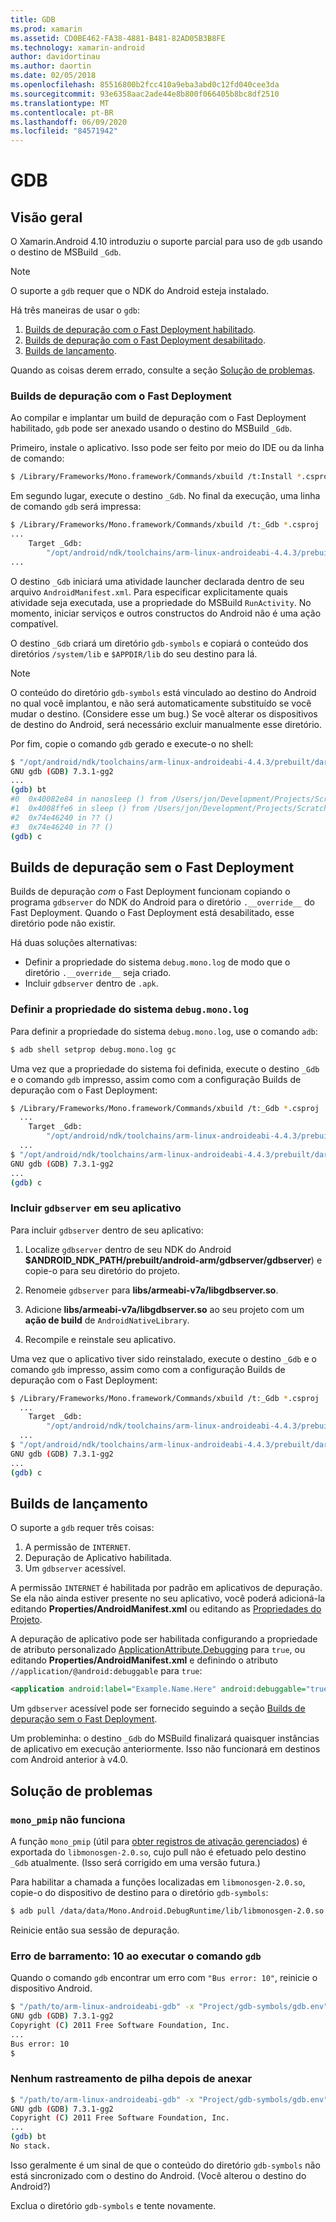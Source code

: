 ```yaml
---
title: GDB
ms.prod: xamarin
ms.assetid: CD0BE462-FA38-4881-B481-82AD05B3B8FE
ms.technology: xamarin-android
author: davidortinau
ms.author: daortin
ms.date: 02/05/2018
ms.openlocfilehash: 85516800b2fcc410a9eba3abd0c12fd040cee3da
ms.sourcegitcommit: 93e6358aac2ade44e8b800f066405b8bc8df2510
ms.translationtype: MT
ms.contentlocale: pt-BR
ms.lasthandoff: 06/09/2020
ms.locfileid: "84571942"
---
```

# <a name="gdb"></a>GDB

## <a name="overview"></a>Visão geral

O Xamarin.Android 4.10 introduziu o suporte parcial para uso de `gdb` usando o destino de MSBuild `_Gdb`. 

> [!NOTE]
> O suporte a `gdb` requer que o NDK do Android esteja instalado.

Há três maneiras de usar o `gdb`:

1. [Builds de depuração com o Fast Deployment habilitado](#Debug_Builds_with_Fast_Deployment).
1. [Builds de depuração com o Fast Deployment desabilitado](#Debug_Builds_without_Fast_Deployment).
1. [Builds de lançamento](#Release_Builds).

Quando as coisas derem errado, consulte a seção [Solução de problemas](#Troubleshooting).

<a name="Debug_Builds_with_Fast_Deployment"></a>

### <a name="debug-builds-with-fast-deployment"></a>Builds de depuração com o Fast Deployment

Ao compilar e implantar um build de depuração com o Fast Deployment habilitado, `gdb` pode ser anexado usando o destino do MSBuild `_Gdb`.

Primeiro, instale o aplicativo. Isso pode ser feito por meio do IDE ou da linha de comando:

```bash
$ /Library/Frameworks/Mono.framework/Commands/xbuild /t:Install *.csproj
```

Em segundo lugar, execute o destino `_Gdb`. No final da execução, uma linha de comando `gdb` será impressa:

```bash
$ /Library/Frameworks/Mono.framework/Commands/xbuild /t:_Gdb *.csproj
...
    Target _Gdb:
        "/opt/android/ndk/toolchains/arm-linux-androideabi-4.4.3/prebuilt/darwin-x86/bin/arm-linux-androideabi-gdb" -x "/Users/jon/Development/Projects/Scratch.HelloXamarin20//gdb-symbols/gdb.env"
...
```

O destino `_Gdb` iniciará uma atividade launcher declarada dentro de seu arquivo `AndroidManifest.xml`. Para especificar explicitamente quais atividade seja executada, use a propriedade do MSBuild `RunActivity`. No momento, iniciar serviços e outros constructos do Android não é uma ação compatível.

O destino `_Gdb` criará um diretório `gdb-symbols` e copiará o conteúdo dos diretórios `/system/lib` e `$APPDIR/lib` do seu destino para lá.

> [!NOTE]
> O conteúdo do diretório `gdb-symbols` está vinculado ao destino do Android no qual você implantou, e não será automaticamente substituído se você mudar o destino. (Considere esse um bug.) Se você alterar os dispositivos de destino do Android, será necessário excluir manualmente esse diretório.

Por fim, copie o comando `gdb` gerado e execute-o no shell:

```bash
$ "/opt/android/ndk/toolchains/arm-linux-androideabi-4.4.3/prebuilt/darwin-x86/bin/arm-linux-androideabi-gdb" -x "/Users/jon/Development/Projects/Scratch.HelloXamarin20//gdb-symbols/gdb.env"
GNU gdb (GDB) 7.3.1-gg2
...
(gdb) bt
#0  0x40082e84 in nanosleep () from /Users/jon/Development/Projects/Scratch.HelloXamarin20/gdb-symbols/libc.so
#1  0x4008ffe6 in sleep () from /Users/jon/Development/Projects/Scratch.HelloXamarin20/gdb-symbols/libc.so
#2  0x74e46240 in ?? ()
#3  0x74e46240 in ?? ()
(gdb) c
```

<a name="Debug_Builds_without_Fast_Deployment"></a>

## <a name="debug-builds-without-fast-deployment"></a>Builds de depuração sem o Fast Deployment

Builds de depuração *com* o Fast Deployment funcionam copiando o programa `gdbserver` do NDK do Android para o diretório `.__override__` do Fast Deployment. Quando o Fast Deployment está desabilitado, esse diretório pode não existir.

Há duas soluções alternativas:

- Definir a propriedade do sistema `debug.mono.log` de modo que o diretório `.__override__` seja criado.
- Incluir `gdbserver` dentro de `.apk`.

### <a name="setting-the-debugmonolog-system-property"></a>Definir a propriedade do sistema `debug.mono.log`

Para definir a propriedade do sistema `debug.mono.log`, use o comando `adb`:

```bash
$ adb shell setprop debug.mono.log gc
```

Uma vez que a propriedade do sistema foi definida, execute o destino `_Gdb` e o comando `gdb` impresso, assim como com a configuração Builds de depuração com o Fast Deployment:

```bash
$ /Library/Frameworks/Mono.framework/Commands/xbuild /t:_Gdb *.csproj
  ...
    Target _Gdb:
        "/opt/android/ndk/toolchains/arm-linux-androideabi-4.4.3/prebuilt/darwin-x86/bin/arm-linux-androideabi-gdb" -x "/Users/jon/Development/Projects/Scratch.HelloXamarin20//gdb-symbols/gdb.env"
  ...
$ "/opt/android/ndk/toolchains/arm-linux-androideabi-4.4.3/prebuilt/darwin-x86/bin/arm-linux-androideabi-gdb" -x "/Users/jon/Development/Projects/Scratch.HelloXamarin20//gdb-symbols/gdb.env"
GNU gdb (GDB) 7.3.1-gg2
...
(gdb) c
```

### <a name="including-gdbserver-in-your-app"></a>Incluir `gdbserver` em seu aplicativo

Para incluir `gdbserver` dentro de seu aplicativo:

1. Localize `gdbserver` dentro de seu NDK do Android **$ANDROID\_NDK\_PATH/prebuilt/android-arm/gdbserver/gdbserver**) e copie-o para seu diretório do projeto.

2. Renomeie `gdbserver` para **libs/armeabi-v7a/libgdbserver.so**.

3. Adicione **libs/armeabi-v7a/libgdbserver.so** ao seu projeto com um **ação de build** de `AndroidNativeLibrary`.

4. Recompile e reinstale seu aplicativo.

Uma vez que o aplicativo tiver sido reinstalado, execute o destino `_Gdb` e o comando `gdb` impresso, assim como com a configuração Builds de depuração com o Fast Deployment:

```bash
$ /Library/Frameworks/Mono.framework/Commands/xbuild /t:_Gdb *.csproj
  ...
    Target _Gdb:
        "/opt/android/ndk/toolchains/arm-linux-androideabi-4.4.3/prebuilt/darwin-x86/bin/arm-linux-androideabi-gdb" -x "/Users/jon/Development/Projects/Scratch.HelloXamarin20//gdb-symbols/gdb.env"
  ...
$ "/opt/android/ndk/toolchains/arm-linux-androideabi-4.4.3/prebuilt/darwin-x86/bin/arm-linux-androideabi-gdb" -x "/Users/jon/Development/Projects/Scratch.HelloXamarin20//gdb-symbols/gdb.env"
GNU gdb (GDB) 7.3.1-gg2
...
(gdb) c
```

<a name="Release_Builds"></a>

## <a name="release-builds"></a>Builds de lançamento

O suporte a `gdb` requer três coisas:

1. A permissão de `INTERNET`.
2. Depuração de Aplicativo habilitada.
3. Um `gdbserver` acessível.

A permissão `INTERNET` é habilitada por padrão em aplicativos de depuração. Se ela não ainda estiver presente no seu aplicativo, você poderá adicioná-la editando **Properties/AndroidManifest.xml** ou editando as [Propriedades do Projeto](https://github.com/xamarin/recipes/tree/master/Recipes/android/general/projects/add_permissions_to_android_manifest).

A depuração de aplicativo pode ser habilitada configurando a propriedade de atributo personalizado [ApplicationAttribute.Debugging](xref:Android.App.ApplicationAttribute.Debuggable) para `true`, ou editando **Properties/AndroidManifest.xml** e definindo o atributo `//application/@android:debuggable` para `true`:

```xml
<application android:label="Example.Name.Here" android:debuggable="true">
```

Um `gdbserver` acessível pode ser fornecido seguindo a seção [Builds de depuração sem o Fast Deployment](#Debug_Builds_without_Fast_Deployment).

Um probleminha: o destino `_Gdb` do MSBuild finalizará quaisquer instâncias de aplicativo em execução anteriormente. Isso não funcionará em destinos com Android anterior à v4.0.

<a name="Troubleshooting"></a>

## <a name="troubleshooting"></a>Solução de problemas

### <a name="mono_pmip-doesnt-work"></a>`mono_pmip` não funciona

A função `mono_pmip` (útil para [obter registros de ativação gerenciados](https://www.mono-project.com/docs/debug+profile/debug/#debugging-with-gdb)) é exportada do `libmonosgen-2.0.so`, cujo pull não é efetuado pelo destino `_Gdb` atualmente. (Isso será corrigido em uma versão futura.)

Para habilitar a chamada a funções localizadas em `libmonosgen-2.0.so`, copie-o do dispositivo de destino para o diretório `gdb-symbols`:

```bash
$ adb pull /data/data/Mono.Android.DebugRuntime/lib/libmonosgen-2.0.so Project/gdb-symbols
```

Reinicie então sua sessão de depuração.

### <a name="bus-error-10-when-running-the-gdb-command"></a>Erro de barramento: 10 ao executar o comando `gdb`

Quando o comando `gdb` encontrar um erro com `"Bus error: 10"`, reinicie o dispositivo Android.

```bash
$ "/path/to/arm-linux-androideabi-gdb" -x "Project/gdb-symbols/gdb.env"
GNU gdb (GDB) 7.3.1-gg2
Copyright (C) 2011 Free Software Foundation, Inc.
...
Bus error: 10
$
```

### <a name="no-stack-trace-after-attach"></a>Nenhum rastreamento de pilha depois de anexar

```bash
$ "/path/to/arm-linux-androideabi-gdb" -x "Project/gdb-symbols/gdb.env"
GNU gdb (GDB) 7.3.1-gg2
Copyright (C) 2011 Free Software Foundation, Inc.
...
(gdb) bt
No stack.
```

Isso geralmente é um sinal de que o conteúdo do diretório `gdb-symbols` não está sincronizado com o destino do Android. (Você alterou o destino do Android?)

Exclua o diretório `gdb-symbols` e tente novamente.
